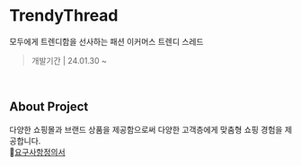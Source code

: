 # TrendyThread
모두에게 트렌디함을 선사하는 패션 이커머스 트렌디 스레드
> 개발기간 | 24.01.30 ~

<br/>

## About Project

다양한 쇼핑몰과 브랜드 상품을 제공함으로써 다양한 고객층에게 맞춤형 쇼핑 경험을 제공합니다. <br/>
🔗[요구사항정의서](https://docs.google.com/spreadsheets/d/16V0Ie5nuqUyZKEukAavXl3j2ZAjKD8ToOs02jylvsuU/edit?usp=sharing)

<br/>
